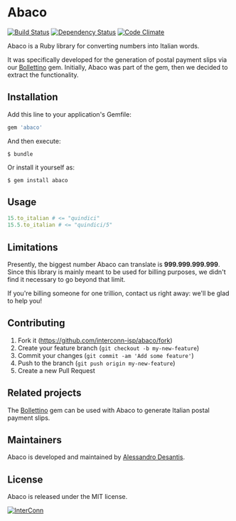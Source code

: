 # Abaco

[![Build Status](https://travis-ci.org/interconn-isp/abaco.svg?branch=master)](https://travis-ci.org/interconn-isp/abaco)
[![Dependency Status](https://gemnasium.com/interconn-isp/abaco.svg)](https://gemnasium.com/interconn-isp/abaco)
[![Code Climate](https://codeclimate.com/github/interconn-isp/abaco/badges/gpa.svg)](https://codeclimate.com/github/interconn-isp/abaco)

Abaco is a Ruby library for converting numbers into Italian words.

It was specifically developed for the generation of postal payment slips via our
[Bollettino](https://github.com/interconn-isp/bollettino) gem. Initially, Abaco
was part of the gem, then we decided to extract the functionality.

## Installation

Add this line to your application's Gemfile:

```ruby
gem 'abaco'
```

And then execute:

    $ bundle

Or install it yourself as:

    $ gem install abaco

## Usage

```ruby
15.to_italian # <= "quindici"
15.5.to_italian # <= "quindici/5"
```

## Limitations

Presently, the biggest number Abaco can translate is **999.999.999.999**. Since
this library is mainly meant to be used for billing purposes, we didn't find it
necessary to go beyond that limit.

If you're billing someone for one trillion, contact us right away: we'll be glad
to help you!

## Contributing

1. Fork it (https://github.com/interconn-isp/abaco/fork)
2. Create your feature branch (`git checkout -b my-new-feature`)
3. Commit your changes (`git commit -am 'Add some feature'`)
4. Push to the branch (`git push origin my-new-feature`)
5. Create a new Pull Request

## Related projects

The [Bollettino](https://github.com/interconn-isp/bollettino) gem can be used
with Abaco to generate Italian postal payment slips.

## Maintainers

Abaco is developed and maintained by [Alessandro Desantis](https://github.com/alessandro1997).

## License

Abaco is released under the MIT license.

[![InterConn](http://www.gravatar.com/avatar/b3f5893b97323096977545477e0066c5.jpg?s=100)](http://www.interconn.it)

